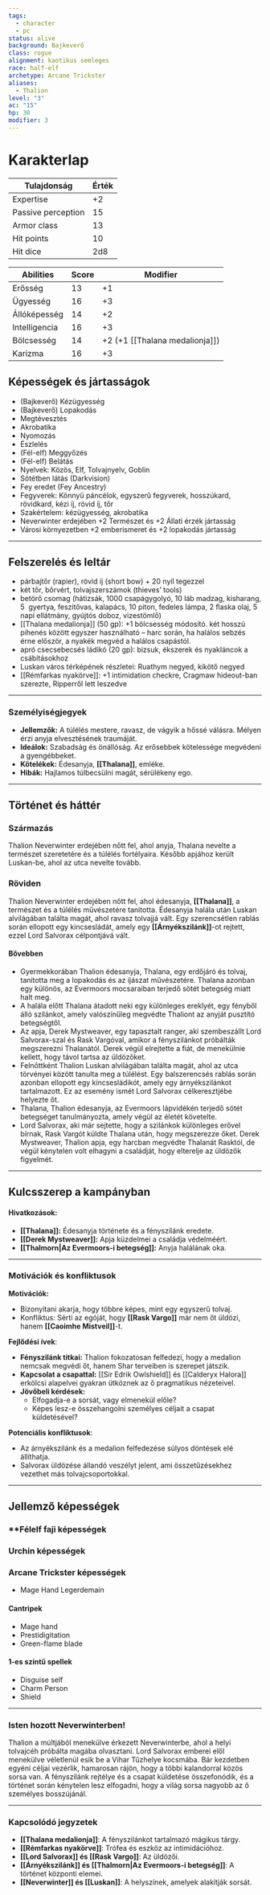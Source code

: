 ```yaml
---
tags:
  - character
  - pc
status: alive
background: Bajkeverő
class: rogue
alignment: kaotikus semleges
race: half-elf
archetype: Arcane Trickster
aliases:
  - Thalion
level: "3"
ac: "15"
hp: 30
modifier: 3
---
```

# Karakterlap

| Tulajdonság        | Érték             |
| ------------------ | ----------------- |
| Expertise          | +2                |
| Passive perception | 15                |
| Armor class        | 13                |
| Hit points         | 10                |
| Hit dice           | 2d8               |

| Abilities     | Score | Modifier                       |
| ------------- | ----- | ------------------------------ |
| Erősség       | 13    | +1                             |
| Ügyesség      | 16    | +3                             |
| Állóképesség  | 14    | +2                             |
| Intelligencia | 16    | +3                             |
| Bölcsesség    | 14    | +2 (+1 [[Thalana medalionja]]) |
| Karizma       | 16    | +3                             |
## Képességek és jártasságok

- (Bajkeverő) Kézügyesség
- (Bajkeverő) Lopakodás
- Megtévesztés
- Akrobatika
- Nyomozás
- Észlelés
- (Fél-elf) Meggyőzés
- (Fél-elf) Belátás
- Nyelvek: Közös, Elf, Tolvajnyelv, Goblin
- Sötétben látás (Darkvision)
- Fey eredet (Fey Ancestry)
- Fegyverek: Könnyű páncélok, egyszerű fegyverek, hosszúkard, rövidkard, kézi íj, rövid íj, tőr
- Szakértelem: kézügyesség, akrobatika
- Neverwinter erdejében +2 Természet és +2 Állati érzék jártasság
- Városi környezetben +2 emberismeret és +2 lopakodás jártasság
---
## Felszerelés és leltár
- párbajtőr (rapier), rövid íj (short bow) + 20 nyíl tegezzel
- két tőr, bőrvért, tolvajszerszámok (thieves’ tools)
- betörő csomag (hátizsák, 1000 csapágygolyó, 10 láb madzag, kisharang, 5  gyertya, feszítővas, kalapács, 10 piton, fedeles lámpa, 2 flaska olaj, 5 napi ellátmány, gyújtós doboz, vizestömlő)
- [[Thalana medalionja]] (50 gp): +1 bölcsesség módosító. két hosszú pihenés között egyszer használható – harc során, ha halálos sebzés érne először, a nyakék megvéd a halálos csapástól.
- apró csecsebecsés ládikó (20 gp): bizsuk, ékszerek és nyakláncok a csábításokhoz
- Luskan város térképének részletei: Ruathym negyed, kikötő negyed
- [[Rémfarkas nyakörve]]: +1 intimidation checkre, Cragmaw hideout-ban szerezte, Ripperről lett leszedve
---
### Személyiségjegyek

- **Jellemzők:** A túlélés mestere, ravasz, de vágyik a hőssé válásra. Mélyen érzi anyja elvesztésének traumáját.
- **Ideálok:** Szabadság és önállóság. Az erősebbek kötelessége megvédeni a gyengébbeket.
- **Kötelékek:** Édesanyja, **[[Thalana]]**, emléke.
- **Hibák:** Hajlamos túlbecsülni magát, sérülékeny ego.
---
## Történet és háttér

### **Származás**
Thalion Neverwinter erdejében nőtt fel, ahol anyja, Thalana nevelte a természet szeretetére és a túlélés fortélyaira. Később apjához került Luskan-be, ahol az utca nevelte tovább.
### **Röviden**

Thalion Neverwinter erdejében nőtt fel, ahol édesanyja, **[[Thalana]]**, a természet és a túlélés művészetére tanította. Édesanyja halála után Luskan alvilágában találta magát, ahol ravasz tolvajjá vált. Egy szerencsétlen rablás során ellopott egy kincsesládát, amely egy **[[Árnyékszilánk]]**-ot rejtett, ezzel Lord Salvorax célpontjává vált.
#### **Bővebben**
- Gyermekkorában Thalion édesanyja, Thalana, egy erdőjáró és tolvaj, tanította meg a lopakodás és az íjászat művészetére. Thalana azonban egy különös, az Evermoors mocsaraiban terjedő sötét betegség miatt halt meg.
- A halála előtt Thalana átadott neki egy különleges ereklyét, egy fényből álló szilánkot, amely valószínűleg megvédte Thaliont az anyját pusztító betegségtől.
- Az apja, Derek Mystweaver, egy tapasztalt ranger, aki szembeszállt Lord Salvorax-szal és Rask Vargóval, amikor a fényszilánkot próbálták megszerezni Thalanától. Derek végül elrejtette a fiát, de menekülnie kellett, hogy távol tartsa az üldözőket.
- Felnőttként Thalion Luskan alvilágában találta magát, ahol az utca törvényei között tanulta meg a túlélést. Egy balszerencsés rablás során azonban ellopott egy kincsesládikót, amely egy árnyékszilánkot tartalmazott. Ez az esemény ismét Lord Salvorax célkeresztjébe helyezte őt.
- Thalana, Thalion édesanyja, az Evermoors lápvidékén terjedő sötét betegséget tanulmányozta, amely végül az életét követelte.
- Lord Salvorax, aki már sejtette, hogy a szilánkok különleges erővel bírnak, Rask Vargót küldte Thalana után, hogy megszerezze őket. Derek Mystweaver, Thalion apja, egy harcban megvédte Thalanát Rasktól, de végül kénytelen volt elhagyni a családját, hogy elterelje az üldözők figyelmét.
---
## Kulcsszerep a kampányban

#### **Hivatkozások:**

- **[[Thalana]]:** Édesanyja története és a fényszilánk eredete.
- **[[Derek Mystweaver]]:** Apja küzdelmei a családja védelméért.
- **[[Thalmorn|Az Evermoors-i betegség]]:** Anyja halálának oka.

---

### Motivációk és konfliktusok

**Motivációk:**
- Bizonyítani akarja, hogy többre képes, mint egy egyszerű tolvaj.
- Konfliktus: Sérti az egóját, hogy **[[Rask Vargo]]** már nem őt üldözi, hanem **[[Caoimhe Mistveil]]**-t.

**Fejlődési ívek**:
- **Fényszilánk titkai:** Thalion fokozatosan felfedezi, hogy a medalion nemcsak megvédi őt, hanem Shar terveiben is szerepet játszik.
- **Kapcsolat a csapattal:** [[Sir Edrik Owlshield]] és [[Calderyx Halora]] erkölcsi alapelvei gyakran ütköznek az ő pragmatikus nézeteivel.
- **Jövőbeli kérdések:**
    - Elfogadja-e a sorsát, vagy elmenekül előle?
    - Képes lesz-e összehangolni személyes céljait a csapat küldetésével?

**Potenciális konfliktusok**:
- Az árnyékszilánk és a medalion felfedezése súlyos döntések elé állíthatja.
- Salvorax üldözése állandó veszélyt jelent, ami összetűzésekhez vezethet más tolvajcsoportokkal.

---
## Jellemző képességek
### **Félelf faji képességek

### **Urchin képességek**
### Arcane Trickster képességek
- Mage Hand Legerdemain
#### Cantripek
- Mage hand
- Prestidigitation
- Green-flame blade
#### 1-es szintű spellek
- Disguise self
- Charm Person
- Shield

---
### **Isten hozott Neverwinterben!**
Thalion a múltjából menekülve érkezett Neverwinterbe, ahol a helyi tolvajcéh próbálta magába olvasztani. Lord Salvorax emberei elől menekülve véletlenül esik be a Vihar Tűzhelye kocsmába. Bár kezdetben egyéni céljai vezérlik, hamarosan rájön, hogy a többi kalandorral közös sorsa van. A fényszilánk rejtélye és a csapat küldetése összefonódik, és a történet során kénytelen lesz elfogadni, hogy a világ sorsa nagyobb az ő személyes bosszújánál.

---
### **Kapcsolódó jegyzetek**

- **[[Thalana medalionja]]**: A fényszilánkot tartalmazó mágikus tárgy.
- **[[Rémfarkas nyakörve]]**: Trófea és eszköz az intimidációhoz.
- **[[Lord Salvorax]] és [[Rask Vargo]]**: Az üldözői.
- **[[Árnyékszilánk]] és [[Thalmorn|Az Evermoors-i betegség]]**: A történet központi elemei.
- **[[Neverwinter]] és [[Luskan]]**: A helyszínek, amelyek alakítják sorsát.